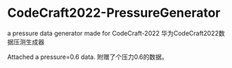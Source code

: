 # CodeCraft2022-PressureGenerator
a pressure data generator made for CodeCraft-2022 华为CodeCraft2022数据压测生成器

Attached a pressure=0.6 data.
附赠了个压力0.6的数据。
